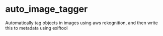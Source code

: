 # auto_image_tagger
Automatically tag objects in images using aws rekognition, and then write this to metadata using exiftool 
